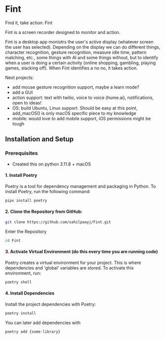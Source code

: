 # Fint
Find it, take action: Fint

Fint is a screen recorder designed to monitor and action. 

Fint is a desktop app moniotrs the user's active display (whatever screen the user has selected). Depending on the display we can do different things, character recognition, gesture recognition, measure idle time, pattern matching, etc., some things with AI and some things without, but to identify when a user is doing a certain activity (online shopping, gambling, playing games, slacking off). When Fint identifies a no no, it takes action.

Next projects:
- add mouse gesture recognition support, maybe a learn mode?
- add a GUI
- action support: text with twilio, voice to voice (hume.ai), notifications, open to ideas!
- OS: build Ubuntu, Linux support. Should be easy at this point, add_macOS() is only macOS specific piece to my knowledge
- mobile: would love to add mobile support, iOS permissions might be tough

## Installation and Setup

### Prerequisites

- Created this on python 3.11.8 + macOS

#### 1. Install Poetry
Poetry is a tool for dependency management and packaging in Python. To install Poetry, run the following command:
```sh
pipx install poetry
```


#### 2. Clone the Repository from GitHub:
```sh
git clone https://github.com/sahilpaayj/Fint.git
```

Enter the Repository
```sh
cd Fint
```


#### 3. Activate Virtual Environment (do this every time you are running code)
Poetry creates a virtual environment for your project. This is where dependencies and 'global' variables are stored. To activate this environment, run:
```sh
poetry shell
```


#### 4. Install Dependencies

Install the project dependencies with Poetry:
```sh
poetry install
```

You can later add dependencies with 
```sh
poetry add {some-library}
```